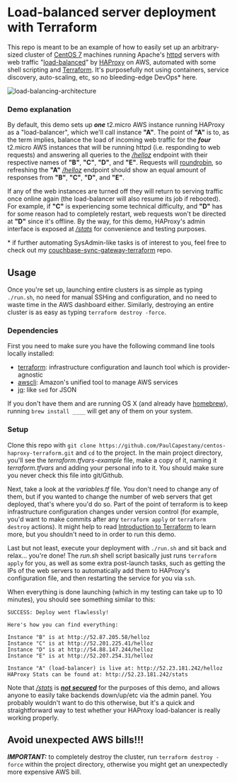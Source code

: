 # Load-balanced server deployment with Terraform

This repo is meant to be an example of how to easily set up an arbitrary-sized cluster of [CentOS 7](https://centos.org/) machines running Apache's [httpd](http://apache.org/) servers with web traffic "[load-balanced](https://www.nginx.com/resources/glossary/round-robin-load-balancing/)" by [HAProxy](http://www.haproxy.org/) on AWS, automated with some shell scripting and [Terraform](https://terraform.io/). It's purposefully not using containers, service discovery, auto-scaling, etc, so no bleeding-edge DevOps\* here.

![load-balancing-architecture](http://ipiqi.com/web-load-balancing-cluster.png)

### Demo explanation

By default, this demo sets up ***one*** t2.micro AWS instance running HAProxy as a "load-balancer", which we'll call instance **"A"**. The point of **"A"** is to, as the term implies, balance the load of incoming web traffic for the ***four*** t2.micro AWS instances that will be running httpd (i.e. responding to web requests) and answering all queries to the *[/helloz](http://52.23.181.242/helloz)* endpoint with their respective names of **"B"**, **"C"**, **"D"**, and **"E"**. Requests will [roundrobin](https://www.nginx.com/resources/glossary/round-robin-load-balancing/), so refreshing the **"A"** *[/helloz](http://52.23.181.242/helloz)* endpoint should show an equal amount of responses from **"B"**, **"C"**, **"D"**, and **"E"**.

If any of the web instances are turned off they will return to serving traffic once online again (the load-balancer will also resume its job if rebooted). For example, if **"C"** is experiencing some technical difficulty, and **"D"** has for some reason had to completely restart, web requests won't be directed at **"D"** since it's offline. By the way, for this demo, HAProxy's admin interface is exposed at *[/stats](http://52.23.181.242/stats)* for convenience and testing purposes.

\* if further automating SysAdmin-like tasks is of interest to you, feel free to check out my [couchbase-sync-gateway-terraform](https://github.com/PaulCapestany/couchbase-sync-gateway-terraform) repo.

## Usage

Once you're set up, launching entire clusters is as simple as typing `./run.sh`, no need for manual SSHing and configuration, and no need to waste time in the AWS dashboard either. Similarly, destroying an entire cluster is as easy as typing `terraform destroy -force`.

### Dependencies

First you need to make sure you have the following command line tools locally installed:

* [terraform](https://www.terraform.io/): infrastructure configuration and launch tool which is provider-agnostic
* [awscli](https://aws.amazon.com/cli/): Amazon's unified tool to manage AWS services
* [jq](https://stedolan.github.io/jq/): like `sed` for JSON

If you don't have them and are running OS X (and already have [homebrew](http://brew.sh/)), running `brew install ____` will get any of them on your system.

### Setup

Clone this repo with `git clone https://github.com/PaulCapestany/centos-haproxy-terraform.git` and `cd` to the project. In the main project directory, you'll see the *terraform.tfvars-example* file, make a copy of it, naming it *terraform.tfvars* and adding your personal info to it. You should make sure you never check this file into git/Github.

Next, take a look at the *variables.tf* file. You don't need to change any of them, but if you wanted to change the number of web servers that get deployed, that's where you'd do so. Part of the point of terraform is to keep infrastructure configuration changes under version control (for example, you'd want to make commits after any `terraform apply` or `terraform destroy` actions). It might help to read [Introduction to Terraform](https://www.terraform.io/intro/index.html) to learn more, but you shouldn't need to in order to run this demo.

Last but not least, execute your deployment with `./run.sh` and sit back and relax... you're done! The *run.sh* shell script basically just runs `terraform apply` for you, as well as some extra post-launch tasks, such as getting the IPs of the web servers to automatically add them to HAProxy's configuration file, and then restarting the service for you via `ssh`.

When everything is done launching (which in my testing can take up to 10 minutes), you should see something similar to this:

```
SUCCESS: Deploy went flawlessly!

Here's how you can find everything:

Instance "B" is at http://52.87.205.58/helloz
Instance "C" is at http://52.201.225.41/helloz
Instance "D" is at http://54.88.147.244/helloz
Instance "E" is at http://52.207.254.31/helloz

Instance "A" (load-balancer) is live at: http://52.23.181.242/helloz
HAProxy Stats can be found at: http://52.23.181.242/stats
```

Note that *[/stats](http://52.23.181.242/stats)* is ***[not secured](https://github.com/PaulCapestany/centos-haproxy-terraform/commit/8223d8b7c526816ca06e1a71020dd4716a1e8935#diff-b3a5e984b67ba5d8ad95fa03e148e54bR67)*** for the purposes of this demo, and allows anyone to easily take backends down/up/etc via the admin panel. You probably wouldn't want to do this otherwise, but it's a quick and straightforward way to test whether your HAProxy load-balancer is really working properly.

## Avoid unexpected AWS bills!!!

***IMPORTANT:*** to completely destroy the cluster, run `terraform destroy -force` within the project directory, otherwise you might get an unexpectedly more expensive AWS bill.
